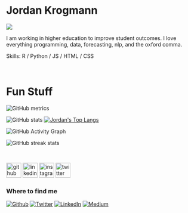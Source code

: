 # Jordan Krogmann

![](https://media-exp1.licdn.com/dms/image/C4E16AQHT990QF-lcPA/profile-displaybackgroundimage-shrink_200_800/0/1642198764098?e=1660780800&v=beta&t=_YMouWqKU5hEMgZx5sWuXM74SucyOmi84Zbygl3RNrI)

I am working in higher education to improve student outcomes.  I love everything programming, data, forecasting, nlp, and the oxford comma. 

Skills: R / Python / JS / HTML / CSS

<br>

# Fun Stuff

![GitHub metrics](https://metrics.lecoq.io/Jordan-Krogmann) 

![GitHub stats](https://github-readme-stats.vercel.app/api?username=Jordan-Krogmann&show_icons=true&count_private=true) [![Jordan's Top Langs](https://github-readme-stats.vercel.app/api/top-langs/?username=Jordan-Krogmann&hide=html,jupyter%20notebook&layout=compact)](https://github.com/Jordan-Krogmann/github-readme-stats)

![GitHub Activity Graph](https://activity-graph.herokuapp.com/graph?username=Jordan-Krogmann)  

![GitHub streak stats](https://github-readme-streak-stats.herokuapp.com/?user=Jordan-Krogmann) 

<br>


 

[<img src='https://cdn.jsdelivr.net/npm/simple-icons@3.0.1/icons/github.svg' alt='github' height='40'>](https://github.com/Jordan-Krogmann)  [<img src='https://cdn.jsdelivr.net/npm/simple-icons@3.0.1/icons/linkedin.svg' alt='linkedin' height='40'>](https://www.linkedin.com/in/jordan-krogmann-41ab348a/)  [<img src='https://cdn.jsdelivr.net/npm/simple-icons@3.0.1/icons/instagram.svg' alt='instagram' height='40'>](https://www.instagram.com/mr_biscuit_mrs_crumpet/)  [<img src='https://cdn.jsdelivr.net/npm/simple-icons@3.0.1/icons/twitter.svg' alt='twitter' height='40'>](https://twitter.com/jordan_krogmann)  




<h3>Where to find me</h3>
<p><a href="https://github.com/Jordan-Krogmann" target="_blank"><img alt="Github" src="https://img.shields.io/badge/GitHub-%2312100E.svg?&style=for-the-badge&logo=Github&logoColor=white" /></a> <a href="https://twitter.com/jordan_krogmann" target="_blank"><img alt="Twitter" src="https://img.shields.io/badge/twitter-%231DA1F2.svg?&style=for-the-badge&logo=twitter&logoColor=white" /></a> <a href="https://www.linkedin.com/in/jordan-krogmann-41ab348a/" target="_blank"><img alt="LinkedIn" src="https://img.shields.io/badge/linkedin-%230077B5.svg?&style=for-the-badge&logo=linkedin&logoColor=white" /></a> <a href="https://medium.com/@th.guibert" target="_blank"><img alt="Medium" src="https://img.shields.io/badge/instagram-%2312100E.svg?&style=for-the-badge&logo=instagram&logoColor=white" /></a>
</p>
